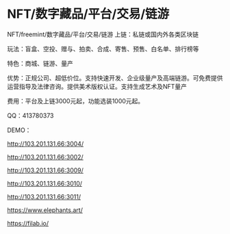 # NFT/数字藏品/平台/交易/链游
NFT/freemint/数字藏品/平台/交易/链游
上链：私链或国内外各类区块链

玩法：盲盒、空投、赠与、拍卖、合成、寄售、预售、白名单、排行榜等

特色：商城、链游、量产

优势：正规公司、超低价位。支持快速开发、企业级量产及高端链游。可免费提供运营指导及法律咨询。提供美术版权认证。支持生成艺术及NFT量产

费用：平台及上链3000元起，功能选装1000元起。

QQ：413780373

DEMO：

http://103.201.131.66:3004/

http://103.201.131.66:3002/

http://103.201.131.66:3009/

http://103.201.131.66:3010/

http://103.201.131.66:3011/

https://www.elephants.art/

https://filab.io/
